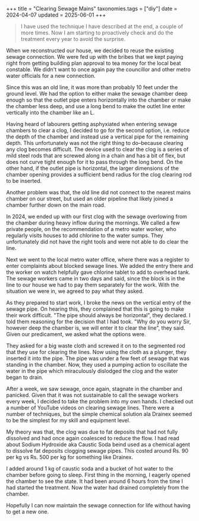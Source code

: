+++
title = "Clearing Sewage Mains"
taxonomies.tags = ["diy"]
date = 2024-04-07
updated = 2025-06-01
+++
> I have used the technique I have described at the end, a couple of more times. Now I am starting to proactively check and do the treatment every year to avoid the surprise.

When we reconstructed our house, we decided to reuse the existing sewage connection. We were fed up with the bribes that we kept paying right from getting building plan approval to tea money for the local beat constable. We didn't want to once again pay the councillor and other metro water officials for a new connection.

Since this was an old line, it was more than probably 10 feet under the ground level. We had the option to either make the sewage chamber deep enough so that the outlet pipe enters horizontally into the chamber or make the chamber less deep, and use a long bend to make the outlet line enter vertically into the chamber like an L.

Having heard of labourers getting asphyxiated when entering sewage chambers to clear a clog, I decided to go for the second option, i.e. reduce the depth of the chamber and instead use a vertical pipe for the remaining depth. This unfortunately was not the right thing to do–because clearing any clog becomes difficult. The device used to clear the clog is a series of mild steel rods that are screwed along in a chain and has a bit of flex, but does not curve tight enough for it to pass through the long bend. On the other hand, if the outlet pipe is horizontal, the larger dimensions of the chamber opening provides a sufficient bend radius for the clog clearing rod to be inserted.

Another problem was that, the old line did not connect to the nearest mains chamber on our street, but used an older pipeline that likely joined a chamber further down on the main road.

In 2024, we ended up with our first clog with the sewage overlowing from the chamber during heavy inflow during the mornings. We called a few private people, on the recommendation of a metro water worker, who regularly visits houses to add chlorine to the water sumps. They unfortunately did not have the right tools and were not able to do clear the line.

Next we went to the local metro water office, where there was a register to enter complaints about blocked sewage lines. We added the entry there and the worker on watch helpfully gave chlorine tablet to add to overhead tank. The sewage workers came in two days and said, since the block is in the line to our house we had to pay them separately for the work. With the situation we were in, we agreed to pay what they asked.

As they prepared to start work, I broke the news on the vertical entry of the sewage pipe. On hearing this, they complained that this is going to make their work difficult. "The pipe should always be horizontal", they declared. I told them reasoning for the decision that I had took. "Why do you worry Sir, however deep the chamber is, we will enter it to clear the line", they said. Given our predicament, we asked what the options were.

They asked for a big waste cloth and screwed it on to the segmented rod that they use for clearing the lines. Now using the cloth as a plunger, they inserted it into the pipe. The pipe was under a few feet of sewage that was standing in the chamber. Now, they used a pumping action to oscillate the water in the pipe which miraculously dislodged the clog and the water began to drain.

After a week, we saw sewage, once again, stagnate in the chamber and panicked. Given that it was not sustainable to call the sewage workers every week, I decided to take the problem into my own hands. I checked out a number of YouTube videos on clearing sewage lines. There were a number of techniques, but the simple chemical solution ala Drainex seemed to be the simplest for my skill and equipment level.

My theory was that, the clog was due to fat deposits that had not fully dissolved and had once again coalesced to reduce the flow. I had read about Sodium Hydroxide aka Caustic Soda beind used as a chemical agent to dissolve fat deposits clogging sewage pipes. This costed around Rs. 90 per kg vs Rs. 500 per kg for something like Drainex. 

I added around 1 kg of caustic soda and a bucket of hot water to the chamber before going to sleep. First thing in the morning, I eagerly opened the chamber to see the state. It had been around 6 hours from the time I had started the treatment. Now the water had drained completely from the chamber.

Hopefully I can now maintain the sewage connection for life without having to get a new one.
